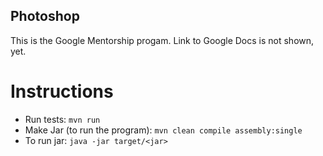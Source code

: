 ## Photoshop
This is the Google Mentorship progam.
Link to Google Docs is not shown, yet.

# Instructions
* Run tests: ```mvn run```
* Make Jar (to run the program): ```mvn clean compile assembly:single```
* To run jar: ```java -jar target/<jar>```